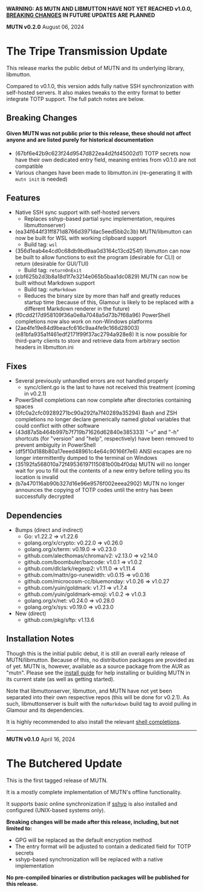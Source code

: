 **WARNING: AS MUTN AND LIBMUTTON HAVE NOT YET REACHED v1.0.0, [BREAKING CHANGES](https://github.com/rwinkhart/libmutton/blob/main/wiki/breaking.md) IN FUTURE UPDATES ARE PLANNED**

**MUTN v0.2.0**
August 06, 2024

# The Tripe Transmission Update

This release marks the public debut of MUTN and its underlying library, libmutton.

Compared to v0.1.0, this version adds fully native SSH synchronization with self-hosted servers. It also makes tweaks to the entry format to better integrate TOTP support. The full patch notes are below.

## Breaking Changes
#### Given MUTN was not public prior to this release, these should not affect anyone and are listed purely for historical documentation
- (67bf6e42b9c623f24d9547d822ea4d2fd45002d1) TOTP secrets now have their own dedicated entry field, meaning entries from v0.1.0 are not compatible
- Various changes have been made to libmutton.ini (re-generating it with `mutn init` is needed)

## Features
- Native SSH sync support with self-hosted servers
    - Replaces sshyp-based partial sync implementation, requires libmuttonserver)
- (ea34f644f31ff871d8766d3971dac5eed5bb2c3b) MUTN/libmutton can now be built for WSL with working clipboard support
    - Build tag: `wsl`
- (356d1eab4e4cd0c68db9bd9aa0d3164c13cd254f) libmutton can now be built to allow functions to exit the program (desirable for CLI) or return (desirable for GUI/TUI)
    - Build tag: `returnOnExit`
- (cbf625b2d3b8a18d1f7e3214e065b5baa1dc0829) MUTN can now be built without Markdown support
    - Build tag: `noMarkdown`
    - Reduces the binary size by more than half and greatly reduces startup time (because of this, Glamour is likely to be replaced with a different Markdown renderer in the future)
- (f0cdd217d958109f36a0e8a7048a5d73b7f68a96) PowerShell completions now also work on non-Windows platforms
- (2ae4fe19e84d9beacfc616c9aa4fe9c166d28003) (e81bfa935a1f461edf2171f99f37ac2794a928e8) It is now possible for third-party clients to store and retrieve data from arbitrary section headers in libmutton.ini

## Fixes
- Several previously unhandled errors are not handled properly
    - sync/client.go is the last to have not received this treatment (coming in v0.2.1)
- PowerShell completions can now complete after directories containing spaces
- (0fc0a2cfc09289271bc90a292fa7f40289a35294) Bash and ZSH completions no longer declare generically named global variables that could conflict with other software
- (43d87a5b464b997b7f719b71626d62840e385333) "-v" and "-h" shortcuts (for "version" and "help", respectively) have been removed to prevent ambiguity in PowerShell
- (df5f10d188b80a17eeed48961c4e64c90166f7e6) ANSI escapes are no longer intermittently dumped to the terminal on Windows
- (35192fa568010a72f49536197115081b00b4f0da) MUTN will no longer wait for you to fill out the contents of a new entry before telling you its location is invalid
- (b7a470116ab90b327d16e96e9576f002eeea2902) MUTN no longer announces the copying of TOTP codes until the entry has been successfully decrypted

## Dependencies
- Bumps (direct and indirect)
    - Go: v1.22.2 => v1.22.6
    - golang.org/x/crypto: v0.22.0 => v0.26.0
    - golang.org/x/term: v0.19.0 => v0.23.0
    - github.com/alecthomas/chroma/v2: v2.13.0 => v2.14.0
    - github.com/boombuler/barcode: v1.0.1 => v1.0.2
    - github.com/dlclark/regexp2: v1.11.0 => v1.11.4
    - github.com/mattn/go-runewidth: v0.0.15 => v0.0.16
    - github.com/microcosm-cc/bluemonday: v1.0.26 => v1.0.27
    - github.com/yuin/goldmark: v1.7.1 => v1.7.4
    - github.com/yuin/goldmark-emoji: v1.0.2 => v1.0.3
    - golang.org/x/net: v0.24.0 => v0.28.0
    - golang.org/x/sys: v0.19.0 => v0.23.0
- New (direct)
    - github.com/pkg/sftp: v1.13.6

## Installation Notes
Though this is the initial public debut, it is still an overall early release of MUTN/libmutton. Because of this, no distribution packages are provided as of yet. MUTN is, however, available as a source package from the AUR as "mutn". Please see the [install guide](https://github.com/rwinkhart/MUTN/blob/main/wiki/install.md) for help installing or building MUTN in its current state (as well as getting started).

Note that libmuttonserver, libmutton, and MUTN have not yet been separated into their own respective repos (this will be done for v0.2.1). As such, libmuttonserver is built with the `noMarkdown` build tag to avoid pulling in Glamour and its dependencies.

It is highly recommended to also install the relevant [shell completions](https://github.com/rwinkhart/MUTN/blob/main/wiki/completions.md).

---

**MUTN v0.1.0**
April 16, 2024

# The Butchered Update

This is the first tagged release of MUTN.

It is a mostly complete implementation of MUTN's offline functionality.

It supports basic online synchronization if [sshyp](https://github.com/rwinkhart/sshyp) is also installed and configured (UNIX-based systems only).

**Breaking changes will be made after this release, including, but not limited to:**
- GPG will be replaced as the default encryption method
- The entry format will be adjusted to contain a dedicated field for TOTP secrets
- sshyp-based synchronization will be replaced with a native implementation

**No pre-compiled binaries or distribution packages will be published for this release.**
